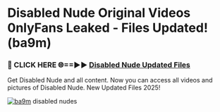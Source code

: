 # Disabled Nude Original Videos 0nlyFans Leaked - Files Updated! (ba9m)

<h3>🔴 CLICK HERE 🌐==►► <a href="https://tinyurl.com/yrmya6cz" rel="nofollow">Disabled Nude Updated Files</a></h3>

Get Disabled Nude and all content. Now you can access all videos and pictures of Disabled Nude. New Updated Files 2025!

[![ba9m](https://i.imgur.com/FMdXYCs.gif)](https://tinyurl.com/yrmya6cz)
disabled nudes
